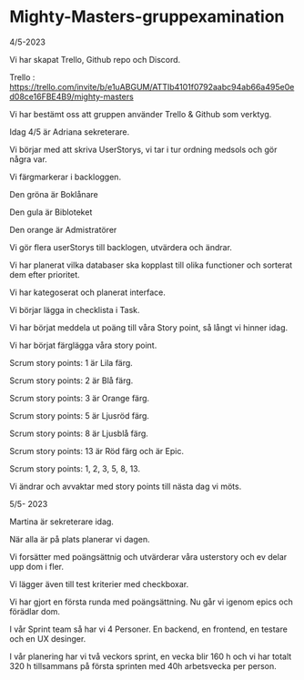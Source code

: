 # Mighty-Masters-gruppexamination

4/5-2023

Vi har skapat Trello, Github repo och Discord.

Trello : https://trello.com/invite/b/e1uABGUM/ATTIb4101f0792aabc94ab66a495e0ed08ce16FBE4B9/mighty-masters

Vi har bestämt oss att gruppen använder Trello & Github som verktyg.

Idag 4/5 är Adriana sekreterare. 

Vi börjar med att skriva UserStorys, vi tar i tur ordning medsols och gör några var.

Vi färgmarkerar i backloggen.

Den gröna är Boklånare 

Den gula är Bibloteket

Den orange är Admistratörer

Vi gör flera userStorys till backlogen, utvärdera och ändrar.

Vi har planerat vilka databaser ska kopplast till olika functioner och sorterat dem efter prioritet.

Vi har kategoserat och planerat interface.

Vi börjar lägga in checklista i Task.

Vi har börjat meddela ut poäng till våra Story point, så långt vi hinner idag.

Vi har börjat färglägga våra story point. 

Scrum story points: 1 är Lila färg.

Scrum story points: 2 är Blå färg.

Scrum story points: 3 är Orange färg.

Scrum story points: 5 är Ljusröd färg.

Scrum story points: 8 är Ljusblå färg.

Scrum story points: 13 är Röd färg och är Epic.

Scrum story points: 1, 2, 3, 5, 8, 13.

Vi ändrar och avvaktar med story points till nästa dag vi möts.

5/5- 2023

Martina är sekreterare idag.

När alla är på plats planerar vi dagen.

Vi forsätter med poängsättnig och utvärderar våra usterstory och ev delar upp dom i fler. 

Vi lägger även till test kriterier med checkboxar.

Vi har gjort en första runda med poängsättning. Nu går vi igenom epics och förädlar dom. 

I vår Sprint team så har vi 4 Personer. En backend, en frontend, en testare och en UX desinger. 

I vår planering har vi två veckors sprint, en vecka blir 160 h och vi har totalt 320 h tillsammans på första sprinten med 40h arbetsvecka per person. 









